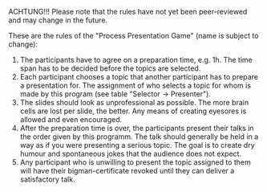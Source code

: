 ACHTUNG!!!
Please note that the rules have not yet been peer-reviewed and may change in the future.

These are the rules of the "Process Presentation Game" (name is subject to change):

1.  The participants have to agree on a preparation time, e.g. 1h. The time span
    has to be decided before the topics are selected.
2.  Each participant chooses a topic that another participant has to prepare
    a presentation for. The assignment of who selects a topic for whom is made
    by this program (see table "Selector -> Presenter").
3.  The slides should look as unprofessional as possible. The more brain cells are
    lost per slide, the better. Any means of creating eyesores is allowed
    and even encouraged.
4.  After the preparation time is over, the participants present their talks in the
    order given by this programm. The talk should generally be held in a way as if
    you were presenting a serious topic. The goal is to create dry humour and spontaneous
    jokes that the audience does not expect.
5.  Any participant who is unwilling to present the topic assigned to them will have their
    bigman-certificate revoked until they can deliver a satisfactory talk.
